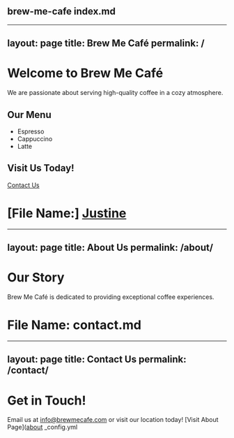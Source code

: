 brew-me-cafe
index.md
---
---
layout: page
title: Brew Me Café
permalink: /
---

# Welcome to Brew Me Café

We are passionate about serving high-quality coffee in a cozy atmosphere.

## Our Menu

- Espresso
- Cappuccino
- Latte

## Visit Us Today!

[Contact Us](contact.html)

# [File Name:] [Justine](https://www.facebook.com/justinelee72)
---
layout: page
title: About Us
permalink: /about/
---

# Our Story

Brew Me Café is dedicated to providing exceptional coffee experiences.
# File Name: contact.md

---
layout: page
title: Contact Us
permalink: /contact/
---

# Get in Touch!

Email us at [info@brewmecafe.com](mailto://brewmecafe00@gmail.com) or visit our location today!
[Visit About Page]([about](https://www.facebook.com/justinelee72)
_config.yml
